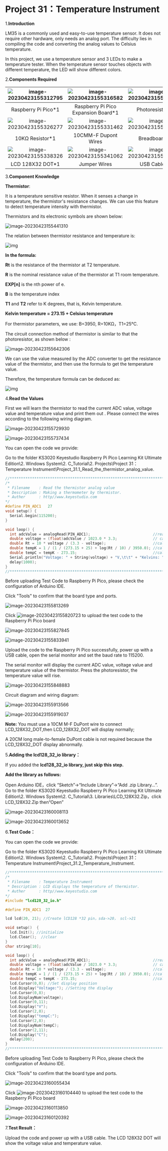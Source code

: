 # Project 31：Temperature Instrument

1.**Introduction**

LM35 is a commonly used and easy-to-use temperature sensor. It does not require other hardware, only needs an analog port. The difficulty lies in compiling the code and converting the analog values to Celsius temperature. 

In this project, we use a temperature sensor and 3 LEDs to make a temperature tester. When the temperature sensor touches objects with different temperature, the LED will show different colors.



2.**Components Required**

| ![image-20230423155312795](media/image-20230423155312795.png) | ![image-20230423155316582](media/image-20230423155316582.png) | ![image-20230423155320597](media/image-20230423155320597.png) |
| :----------------------------------------------------------: | :----------------------------------------------------------: | :----------------------------------------------------------: |
|                     Raspberry Pi Pico*1                      |             Raspberry Pi Pico Expansion Board*1              |                       Photoresistor*1                        |
| ![image-20230423155326277](media/image-20230423155326277.png) | ![image-20230423155331462](media/image-20230423155331462.png) | ![image-20230423155334390](media/image-20230423155334390.png) |
|                       10KΩ Resistor*1                        |                     10CMM-F Dupont Wires                     |                         Breadboard*1                         |
| ![image-20230423155338326](media/image-20230423155338326.png) | ![image-20230423155341062](media/image-20230423155341062.png) | ![image-20230423155343766](media/image-20230423155343766.png) |
|                       LCD 128X32 DOT*1                       |                         Jumper Wires                         |                         USB Cable*1                          |



3.**Component Knowledge**

**Thermistor**: 

It is a temperature sensitive resistor. When it senses a change in temperature, the thermistor's resistance changes. We can use this feature to detect temperature intensity with thermistor. 

Thermistors and its electronic symbols are shown below:

![image-20230423155441310](media/image-20230423155441310.png)

The relation between thermistor resistance and temperature is:

![img](media/wps1.png)

**In the formula:**

**Rt** is the resistance of the thermistor at T2 temperature.

**R** is the nominal resistance value of the thermistor at T1 room temperature.

**EXP\[n\]** is the nth power of e.

**B** is the temperature index

**T1** and **T2** refer to K degrees, that is, Kelvin temperature. 

**Kelvin temperature = 273.15 + Celsius temperature**

For thermistor parameters, we use: B=3950, R=10KΩ，T1=25℃.

The circuit connection method of thermistor is similar to that the photoresistor, as shown below :

![image-20230423155642306](media/image-20230423155642306.png)

We can use the value measured by the ADC converter to get the resistance value of the thermistor, and then use the formula to get the temperature value. 

Therefore, the temperature formula can be deduced as:

![img](media/wps2.png)

4.**Read the Values**

First we will learn the thermistor to read the current ADC value, voltage value and temperature value and print them out . Please connect the wires according to the following wiring diagram.

![image-20230423155729930](media/image-20230423155729930.png)

![image-20230423155737434](media/image-20230423155737434.png)

You can open the code we provide:

Go to the folder KS3020 Keyestudio Raspberry Pi Pico Learning Kit Ultimate Edition\2. Windows  System\2. C_Tutorial\2. Projects\Project 31：Temperature Instrument\Project_31.1_Read_the_thermistor_analog_value.

```c
//**********************************************************************************
/*  
 * Filename    : Read the thermistor analog value
 * Description : Making a thermometer by thermistor.
 * Auther      : http//www.keyestudio.com
*/
#define PIN_ADC1   27
void setup() {
  Serial.begin(115200);
}

void loop() {
  int adcValue = analogRead(PIN_ADC1);                            //read ADC pin
  double voltage = (float)adcValue / 1023.0 * 3.3;                // calculate voltage
  double Rt = 10 * voltage / (3.3 - voltage);                     //calculate resistance value of thermistor
  double tempK = 1 / (1 / (273.15 + 25) + log(Rt / 10) / 3950.0); //calculate temperature (Kelvin)
  double tempC = tempK - 273.15;                                  //calculate temperature (Celsius)
  Serial.println("Voltage: " + String(voltage) + "V,\t\t" + "Kelvins: " + String(tempK) + "K,\t" + "Temperature: " + String(tempC) + "C");
  delay(1000);
}
//**********************************************************************************
```


Before uploading Test Code to Raspberry Pi Pico, please check the configuration of Arduino IDE.

Click "Tools" to confirm that the board type and ports.

![image-20230423155813269](media/image-20230423155813269.png)

Click ![image-20230423155820723](media/image-20230423155820723.png) to upload the test code to the Raspberry Pi Pico board

![image-20230423155827845](media/image-20230423155827845.png)

![image-20230423155833941](media/image-20230423155833941.png)

Upload the code to the Raspberry Pi Pico successfully, power up with a USB cable, open the serial monitor and set the baud rate to 115200.

The serial monitor will display the current ADC value, voltage value and temperature value of the thermistor. Press the photoresistor, the temperature value will rise.

![image-20230423155848883](media/image-20230423155848883.png)

Circuit diagram and wiring diagram:

![image-20230423155913566](media/image-20230423155913566.png)

![image-20230423155919037](media/image-20230423155919037.png)

**Note:** You must use a 10CM M-F DuPont wire to connect LCD_128X32_DOT,then LCD_128X32_DOT will display normally;

A 20CM long male-to-female DuPont cable is not required because the LCD_128X32_DOT display abnormally.



5.**Adding the lcd128\_32\_io library：**

If you added the **lcd128\_32\_io library, just skip this step.**

**Add the library as follows:**

Open Arduino IDE，click “Sketch”→“Include Library”→“Add .zip Library...”. Go to the folder KS3020 Keyestudio Raspberry Pi Pico Learning Kit Ultimate Edition\2. Windows  System\2. C_Tutorial\3. Libraries\LCD_128X32.Zip，click LCD_128X32.Zip then“Open”

![image-20230423160008113](media/image-20230423160008113.png)

![image-20230423160013652](media/image-20230423160013652.png)

6.**Test Code：**

You can open the code we provide:

Go to the folder KS3020 Keyestudio Raspberry Pi Pico Learning Kit Ultimate Edition\2. Windows  System\2. C_Tutorial\2. Projects\Project 31：Temperature Instrument\Project_31.2_Temperature_Instrument.

```c
//**********************************************************************************
/*  
 * Filename    : Temperature Instrument
 * Description : LCD displays the temperature of thermistor.
 * Auther      : http//www.keyestudio.com
*/
#include "lcd128_32_io.h"

#define PIN_ADC1  27

lcd lcd(20, 21); //Create lCD128 *32 pin，sda->20， scl->21

void setup()  {
  lcd.Init(); //initialize
  lcd.Clear();  //clear
}
char string[10];

void loop() {
  int adcValue = analogRead(PIN_ADC1);                            //read ADC pin
  double voltage = (float)adcValue / 1023.0 * 3.3;                // calculate voltage
  double Rt = 10 * voltage / (3.3 - voltage);                     //calculate resistance value of thermistor
  double tempK = 1 / (1 / (273.15 + 25) + log(Rt / 10) / 3950.0); //calculate temperature (Kelvin)
  double tempC = tempK - 273.15;                                  //calculate temperature (Celsius)
  lcd.Cursor(0,0); //Set display position
  lcd.Display("Voltage:"); //Setting the display
  lcd.Cursor(0,8);
  lcd.DisplayNum(voltage);
  lcd.Cursor(0,11);
  lcd.Display("V");
  lcd.Cursor(2,0); 
  lcd.Display("tempC:");
  lcd.Cursor(2,8);
  lcd.DisplayNum(tempC);
  lcd.Cursor(2,11);
  lcd.Display("C");
  delay(200);
}
//**********************************************************************************
```


Before uploading Test Code to Raspberry Pi Pico, please check the configuration of Arduino IDE.

Click "Tools" to confirm that the board type and ports.

![image-20230423160055434](media/image-20230423160055434.png)

Click ![image-20230423160104440](media/image-20230423160104440.png) to upload the test code to the Raspberry Pi Pico board

![image-20230423160113850](media/image-20230423160113850.png)

![image-20230423160120392](media/image-20230423160120392.png)

7.**Test Result：**

Upload the code and power up with a USB cable. The LCD 128X32 DOT will show the voltage value and temperature value.

